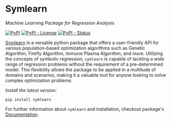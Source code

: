 # Symlearn
*Machine Learning Package for Regression Analysis*

[![PyPI](https://img.shields.io/pypi/v/symlearn)](https://pypi.org/project/symlearn/)
[![PyPI - License](https://img.shields.io/pypi/l/symlearn?color=green)](https://en.wikipedia.org/wiki/MIT_License)
[![PyPI - Status](https://img.shields.io/pypi/status/symlearn)](https://pypi.org/project/symlearn/)

[Symlearn] is a versatile python package that offers a user-friendly API for various population-based optimization algorithms such as Genetic Algorithm, Firefly Algorithm, Immune Plasma Algorithm, and more. Utilizing the concepts of symbolic regression, ``symlearn`` is capable of tackling a wide range of regression problems without the requirement of a pre-determined model. This flexibility allows the package to be applied in a multitude of domains and scenarios, making it a valuable tool for anyone looking to solve complex optimization problems

*Install the latest version:* 
```
pip install symlearn
```

For further information about ``symlearn`` and installation, checkout package's [Documentation].

[Symlearn]: https://aliwimo.github.io/symlearn
[Documentation]: ./documentation

